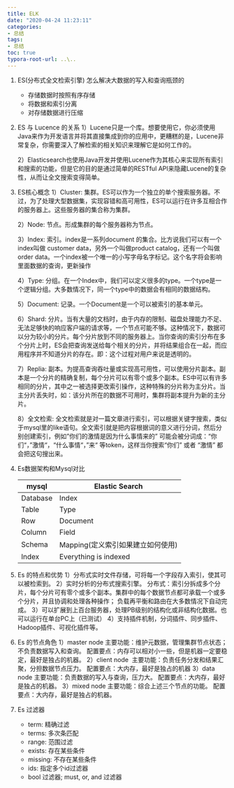 ```yaml
---
title: ELK
date: "2020-04-24 11:23:11"
categories:
- 总结
tags:
- 总结
toc: true
typora-root-url: ..\..
---
```


1. ES(分布式全文检索引擎) 怎么解决大数据的写入和查询瓶颈的

    - 存储数据时按照有序存储
    - 将数据和索引分离
    - 对存储数据进行压缩

2. ES 与 Lucence 的关系
    1）Lucene只是一个库。想要使用它，你必须使用Java来作为开发语言并将其直接集成到你的应用中，更糟糕的是，Lucene非常复杂，你需要深入了解检索的相关知识来理解它是如何工作的。

    2）Elasticsearch也使用Java开发并使用Lucene作为其核心来实现所有索引和搜索的功能，但是它的目的是通过简单的RESTful API来隐藏Lucene的复杂性，从而让全文搜索变得简单。


3. ES核心概念
    1）Cluster: 集群。ES可以作为一个独立的单个搜索服务器。不过，为了处理大型数据集，实现容错和高可用性，ES可以运行在许多互相合作的服务器上。这些服务器的集合称为集群。

    2）Node: 节点。形成集群的每个服务器称为节点。

    3）Index: 索引。index是一系列document 的集合。比方说我们可以有一个index叫做 customer data，另外一个叫做product catalog，还有一个叫做 order data。一个index被一个唯一的小写字母名字标记。这个名字将会影响里面数据的查询，更新操作

    4）Type: 分组。在一个Index中，我们可以定义很多的type。一个type是一个逻辑分组。大多数情况下，同一个type中的数据会有相同的数据结构。

    5）Document: 记录。一个Document是一个可以被索引的基本单元。

    6）Shard: 分片。当有大量的文档时，由于内存的限制、磁盘处理能力不足、无法足够快的响应客户端的请求等，一个节点可能不够。这种情况下，数据可以分为较小的分片。每个分片放到不同的服务器上。当你查询的索引分布在多个分片上时，ES会把查询发送给每个相关的分片，并将结果组合在一起，而应用程序并不知道分片的存在。即：这个过程对用户来说是透明的。

    7）Replia: 副本。为提高查询吞吐量或实现高可用性，可以使用分片副本。副本是一个分片的精确复制，每个分片可以有零个或多个副本。ES中可以有许多相同的分片，其中之一被选择更改索引操作，这种特殊的分片称为主分片。当主分片丢失时，如：该分片所在的数据不可用时，集群将副本提升为新的主分片。

    8）全文检索: 全文检索就是对一篇文章进行索引，可以根据关键字搜索，类似于mysql里的like语句。全文索引就是把内容根据词的意义进行分词，然后分别创建索引，例如”你们的激情是因为什么事情来的” 可能会被分词成：“你们“，”激情“，“什么事情“，”来“ 等token，这样当你搜索“你们” 或者 “激情” 都会把这句搜出来。

4. Es数据架构和Mysql对比

    | mysql    | Elastic Search                    |
    | -------- | --------------------------------- |
    | Database | Index                             |
    | Table    | Type                              |
    | Row      | Document                          |
    | Column   | Field                             |
    | Schema   | Mapping(定义索引如果建立如何使用) |
    | Index    | Everything is indexed             |

5. Es 的特点和优势
    1）分布式实时文件存储，可将每一个字段存入索引，使其可以被检索到。
    2）实时分析的分布式搜索引擎。
    分布式：索引分拆成多个分片，每个分片可有零个或多个副本。集群中的每个数据节点都可承载一个或多个分片，并且协调和处理各种操作；
    负载再平衡和路由在大多数情况下自动完成。
    3）可以扩展到上百台服务器，处理PB级别的结构化或非结构化数据。也可以运行在单台PC上（已测试）
    4）支持插件机制，分词插件、同步插件、Hadoop插件、可视化插件等。

6. Es 的节点角色
    1）master node
    ​    主要功能：维护元数据，管理集群节点状态；不负责数据写入和查询。
    ​    配置要点：内存可以相对小一些，但是机器一定要稳定，最好是独占的机器。
    2）client node
    ​    主要功能：负责任务分发和结果汇聚，分担数据节点压力。
    ​    配置要点：大内存，最好是独占的机器
    3）data node
    ​    主要功能：负责数据的写入与查询，压力大。
    ​    配置要点：大内存，最好是独占的机器。
    3）mixed node
    ​    主要功能：综合上述三个节点的功能。
    ​    配置要点：大内存，最好是独占的机器。

7. Es 过滤器
    - term: 精确过滤
    - terms: 多次条匹配
    - range: 范围过滤
    - exists: 存在某些条件
    - missing: 不存在某些条件
    - ids: 指定多个id过滤器
    - bool 过滤器; must, or, and 过滤器